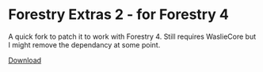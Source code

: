 # Forestry Extras 2 - for Forestry 4

A quick fork to patch it to work with Forestry 4. Still requires WaslieCore but I might remove the dependancy at some point.

[Download](https://github.com/Chocohead/ForestryExtras2-4Forestry4/blob/master/Forestry.Extras.2.-.v4.1.jar?raw=true)
